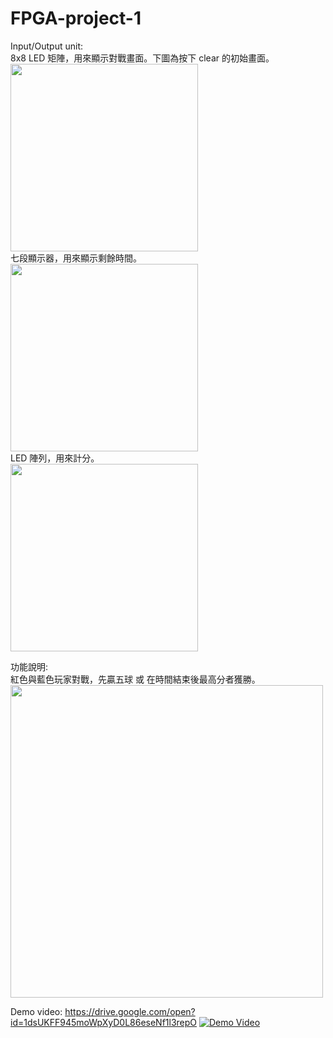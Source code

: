 # FPGA-project-1
Input/Output unit:<br>
8x8 LED 矩陣，用來顯示對戰畫面。下圖為按下 clear 的初始畫面。<br>
<img src="https://github.com/kamiry/FPGA-project-1/blob/master/images/IO1.jpg" width="300"/><br>
七段顯示器，用來顯示剩餘時間。<br>
<img src="https://github.com/kamiry/FPGA-project-1/blob/master/images/IO2.jpg" width="300"/><br>
LED 陣列，用來計分。<br>
<img src="https://github.com/kamiry/FPGA-project-1/blob/master/images/IO3.jpg" width="300"/><br>

功能說明:<br>
紅色與藍色玩家對戰，先贏五球 或 在時間結束後最高分者獲勝。<br>
<img src="https://github.com/kamiry/FPGA-project-1/blob/master/images/IO4.jpg" width="500"/><br>

Demo video:
https://drive.google.com/open?id=1dsUKFF945moWpXyD0L86eseNf1l3repO
<a href="{https://drive.google.com/open?id=1dsUKFF945moWpXyD0L86eseNf1l3repO}" title="Demo Video"><img src="{https://github.com/kamiry/FPGA-project-1/blob/master/images/IO4.jpg}" alt="Demo Video" /></a>
